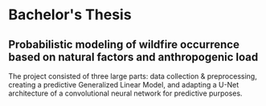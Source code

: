 # Bachelor's Thesis

## Probabilistic modeling of wildfire occurrence based on natural factors and anthropogenic load

The project consisted of three large parts: data collection & preprocessing, creating a predictive Generalized Linear Model, and adapting a U-Net architecture of a convolutional neural network for predictive purposes.
